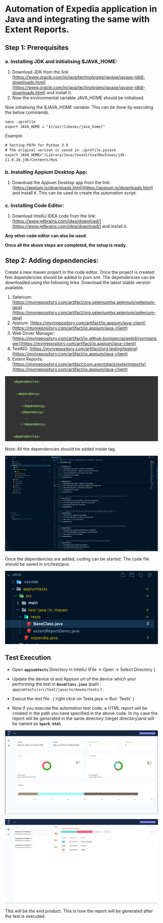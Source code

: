 # Automation of Expedia application in Java and integrating the same with Extent Reports.

## Step 1: Prerequisites
### a. Installing JDK and initialising $JAVA_HOME:
1. Download JDK from the link: [https://www.oracle.com/in/java/technologies/javase/javase-jdk8-downloads.html](https://www.oracle.com/in/java/technologies/javase/javase-jdk8-downloads.html) and install it.
2. Now the environmental variable JAVA_HOME should be initialised.

Now initialising the $JAVA_HOME variable. This can be done by executing the below commands.

```
nano .zprofile
export JAVA_HOME = "$(/usr/libexec/java_home)"
```

Example

```
# Setting PATH for Python 3.9
# The original version is saved in .zprofile.pysave
export JAVA_HOME="/Library/Java/JavaVirtualMachines/jdk-
11.0.10.jdk/Contents/Ho$
```

### b. Installing Appium Desktop App:
1. Download the Appium Desktop app from the link: [https://appium.io/downloads.html](https://appium.io/downloads.html) and install it.
This can be used to create the automation script.

### c. Installing Code Editor:

1. Download IntelliJ IDEA code from the link: [https://www.jetbrains.com/idea/download/](https://www.jetbrains.com/idea/download/)
and install it.

**Any other code editor can also be used.**

**Once all the above steps are completed, the setup is ready.**

## Step 2: Adding dependencies:
 
Create a new maven project in the code editor. Once the project is created few dependencies should be added to pom.xml. The dependencies can be downloaded using the following links. Download the latest stable version available.

1. Selenium: [https://mvnrepository.com/artifact/org.seleniumhq.selenium/selenium-java](https://mvnrepository.com/artifact/org.seleniumhq.selenium/selenium-java)
2. Appium: [https://mvnrepository.com/artifact/io.appium/java-client](https://mvnrepository.com/artifact/io.appium/java-client)
3. Web Driver Manager: [https://mvnrepository.com/artifact/io.github.bonigarcia/webdrivermanager](https://mvnrepository.com/artifact/io.appium/java-client)
4. TestNG: [https://mvnrepository.com/artifact/org.testng/testng](https://mvnrepository.com/artifact/io.appium/java-client)
5. Extent Reports: [https://mvnrepository.com/artifact/com.aventstack/extentreports](https://mvnrepository.com/artifact/io.appium/java-client)

![Not Loading](./readme_images/dependencies.png)

Note: All the dependencies should be added inside tag.

![Not Loading](./readme_images/vs_dependencies.png)

Once the dependencies are added, coding can be started. The code file should be saved in
src/test/java.

![Not Loading](./readme_images/base_class.png)


## Test Execution

- Open **`appiumtests`** Directory in IntelliJ (File -> Open -> Select Directory )  

-  Update the device id and Appium url  of the device which your performing the test  in **`BaseClass.java`** (path : `appiumtests/src/test/java/in/maven/tests` ) .

- Execut the test file . ( right click on Tests.java -> Run 'Tests' )

-  Now if you execute the automation test code, a HTML report will be created in the path you have specified in the above code. In my case the report will be generated in the same directory (target directory)and will be named as **`Spark.html`**.

![Not Loading](./readme_images/report1.png)

![Not Loading](./readme_images/report2.png)

This will be the end product. This is how the report will be generated after the test is executed.

